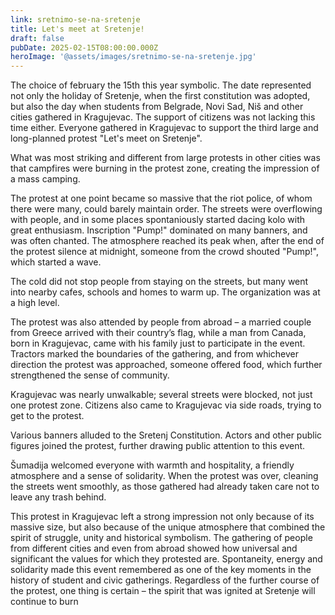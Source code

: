```yaml
---
link: sretnimo-se-na-sretenje
title: Let's meet at Sretenje!
draft: false
pubDate: 2025-02-15T08:00:00.000Z
heroImage: '@assets/images/sretnimo-se-na-sretenje.jpg'
---
```

The choice of february the 15th this year symbolic. The date represented not only the holiday of Sretenje, when the first constitution was adopted, but also the day when students from Belgrade, Novi Sad, Niš and other cities gathered in Kragujevac. The support of citizens was not lacking this time either. Everyone gathered in Kragujevac to support the third large and long-planned protest "Let's meet on Sretenje".

What was most striking and different from large protests in other cities was that campfires were burning in the protest zone, creating the impression of a mass camping.

The protest at one point became so massive that the riot police, of whom there were many, could barely maintain order. The streets were overflowing with people, and in some places spontaniously started dacing kolo with great enthusiasm. Inscription "Pump!" dominated on many banners, and was often chanted. The atmosphere reached its peak when, after the end of the protest silence at midnight, someone from the crowd shouted "Pump!", which started a wave.

The cold did not stop people from staying on the streets, but many went into nearby cafes, schools and homes to warm up. The organization was at a high level.

The protest was also attended by people from abroad – a married couple from Greece arrived with their country’s flag, while a man from Canada, born in Kragujevac, came with his family just to participate in the event. Tractors marked the boundaries of the gathering, and from whichever direction the protest was approached, someone offered food, which further strengthened the sense of community.

Kragujevac was nearly unwalkable; several streets were blocked, not just one protest zone. Citizens also came to Kragujevac via side roads, trying to get to the protest.

Various banners alluded to the Sretenj Constitution. Actors and other public figures joined the protest, further drawing public attention to this event.

Šumadija welcomed everyone with warmth and hospitality, a friendly atmosphere and a sense of solidarity. When the protest was over, cleaning the streets went smoothly, as those gathered had already taken care not to leave any trash behind.

This protest in Kragujevac left a strong impression not only because of its massive size, but also because of the unique atmosphere that combined the spirit of struggle, unity and historical symbolism. The gathering of people from different cities and even from abroad showed how universal and significant the values ​​for which they protested are. Spontaneity, energy and solidarity made this event remembered as one of the key moments in the history of student and civic gatherings. Regardless of the further course of the protest, one thing is certain – the spirit that was ignited at Sretenje will continue to burn
